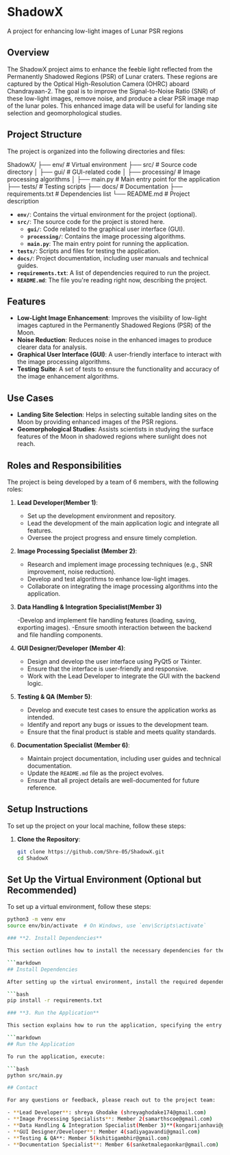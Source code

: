 # ShadowX
A project for enhancing low-light images of Lunar PSR regions

## Overview
The ShadowX project aims to enhance the feeble light reflected from the Permanently Shadowed Regions (PSR) of Lunar craters. These regions are captured by the Optical High-Resolution Camera (OHRC) aboard Chandrayaan-2. The goal is to improve the Signal-to-Noise Ratio (SNR) of these low-light images, remove noise, and produce a clear PSR image map of the lunar poles. This enhanced image data will be useful for landing site selection and geomorphological studies.

## Project Structure
The project is organized into the following directories and files:

ShadowX/
├── env/ # Virtual environment
├── src/ # Source code directory
│ ├── gui/ # GUI-related code
│ ├── processing/ # Image processing algorithms
│ ├── main.py # Main entry point for the application
├── tests/ # Testing scripts
├── docs/ # Documentation
├── requirements.txt # Dependencies list
└── README.md # Project description


- **`env/`**: Contains the virtual environment for the project (optional).
- **`src/`**: The source code for the project is stored here.
  - **`gui/`**: Code related to the graphical user interface (GUI).
  - **`processing/`**: Contains the image processing algorithms.
  - **`main.py`**: The main entry point for running the application.
- **`tests/`**: Scripts and files for testing the application.
- **`docs/`**: Project documentation, including user manuals and technical guides.
- **`requirements.txt`**: A list of dependencies required to run the project.
- **`README.md`**: The file you're reading right now, describing the project.

## Features
- **Low-Light Image Enhancement**: Improves the visibility of low-light images captured in the Permanently Shadowed Regions (PSR) of the Moon.
- **Noise Reduction**: Reduces noise in the enhanced images to produce clearer data for analysis.
- **Graphical User Interface (GUI)**: A user-friendly interface to interact with the image processing algorithms.
- **Testing Suite**: A set of tests to ensure the functionality and accuracy of the image enhancement algorithms.

## Use Cases
- **Landing Site Selection**: Helps in selecting suitable landing sites on the Moon by providing enhanced images of the PSR regions.
- **Geomorphological Studies**: Assists scientists in studying the surface features of the Moon in shadowed regions where sunlight does not reach.

## Roles and Responsibilities
The project is being developed by a team of 6 members, with the following roles:

1. **Lead Developer(Member 1)**:
   - Set up the development environment and repository.
   - Lead the development of the main application logic and integrate all features.
   - Oversee the project progress and ensure timely completion.

2. **Image Processing Specialist (Member 2)**:
   - Research and implement image processing techniques (e.g., SNR improvement, noise reduction).
   - Develop and test algorithms to enhance low-light images.
   - Collaborate on integrating the image processing algorithms into the application.

3. **Data Handling & Integration Specialist(Member 3)**

    -Develop and implement file handling features (loading, saving, exporting images).
    -Ensure smooth interaction between the backend and file handling components.

4. **GUI Designer/Developer (Member 4)**:
   - Design and develop the user interface using PyQt5 or Tkinter.
   - Ensure that the interface is user-friendly and responsive.
   - Work with the Lead Developer to integrate the GUI with the backend logic.

5. **Testing & QA (Member 5)**:
   - Develop and execute test cases to ensure the application works as intended.
   - Identify and report any bugs or issues to the development team.
   - Ensure that the final product is stable and meets quality standards.

6. **Documentation Specialist (Member 6)**:
   - Maintain project documentation, including user guides and technical documentation.
   - Update the `README.md` file as the project evolves.
   - Ensure that all project details are well-documented for future reference.

## Setup Instructions
To set up the project on your local machine, follow these steps:

1. **Clone the Repository**:
   ```bash
   git clone https://github.com/Shre-05/ShadowX.git
   cd ShadowX

## Set Up the Virtual Environment (Optional but Recommended)

To set up a virtual environment, follow these steps:

```bash
python3 -m venv env
source env/bin/activate  # On Windows, use `env\Scripts\activate`

### **2. Install Dependencies**

This section outlines how to install the necessary dependencies for the project. It assumes that you have a `requirements.txt` file listing the project’s dependencies.

```markdown
## Install Dependencies

After setting up the virtual environment, install the required dependencies by running:

```bash
pip install -r requirements.txt

### **3. Run the Application**

This section explains how to run the application, specifying the entry point script.

```markdown
## Run the Application

To run the application, execute:

```bash
python src/main.py

## Contact

For any questions or feedback, please reach out to the project team:

- **Lead Developer**: shreya Ghodake (shreyaghodake174@gmail.com)
- **Image Processing Specialists**: Member 2(samarthscoe@gmail.com)
- **Data Handling & Integration Specialist(Member 3)**(kongarijanhavi@gmail.com)
- **GUI Designer/Developer**: Member 4(sadiyagavandi@gmail.com)
- **Testing & QA**: Member 5(kshitigambhir@gmail.com)
- **Documentation Specialist**: Member 6(sanketmalegaonkar@gmail.com)


